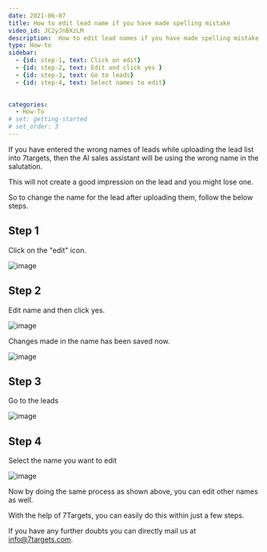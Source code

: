```yaml
---
date: 2021-06-07
title: How to edit lead name if you have made spelling mistake
video_id: JC2yJnBXzLM
description:  How to edit lead names if you have made spelling mistake in the lead name itself
type: How-to
sidebar:
  - {id: step-1, text: Click on edit}
  - {id: step-2, text: Edit and click yes }
  - {id: step-3, text: Go to leads}
  - {id: step-4, text: Select names to edit}
  

categories:
  - How-To
# set: getting-started
# set_order: 3
---
```


If you have entered the wrong names of leads while uploading the lead list into 7targets, then the AI sales assistant will be using the wrong name in the salutation. 

This will not create a good impression on the lead and you might lose one.

So to change the name for the lead after uploading them, follow the below steps.


## Step 1
Click on the "edit" icon.

![image](../../images/Edit-name-1.png)


## Step 2
Edit name and then click yes.

![image](../../images/Edit-name-2.png)


Changes made in the name has been saved now.

![image](../../images/Edit-name-3.jpg)



## Step 3

Go to the leads

![image](../../images/Edit-name-4.png)



## Step 4

Select the name you want to edit 

![image](../../images/Edit-name-5.png)

Now by doing the same process as shown above, you can edit other names as well.

With the help of 7Targets, you can easily do this within just a few steps.

If you have any further doubts you can directly mail us at info@7targets.com.